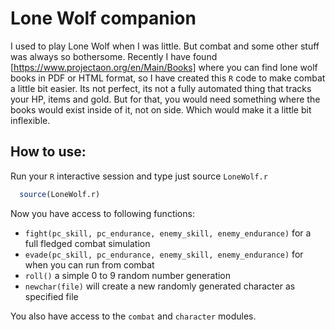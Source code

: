 # Lone Wolf companion
I used to play Lone Wolf when I was little. But combat and some other stuff was always so bothersome. Recently I have found [https://www.projectaon.org/en/Main/Books] where you can find lone wolf books in PDF or HTML format, so I have created this `R` code to make combat a little bit easier. Its not perfect, its not a fully automated thing that tracks your HP, items and gold. But for that, you would need something where the books would exist inside of it, not on side. Which would make it a little bit inflexible.

## How to use:
Run your `R` interactive session and type just source `LoneWolf.r`
```r
  source(LoneWolf.r)
```

Now you have access to following functions:

* `fight(pc_skill, pc_endurance, enemy_skill, enemy_endurance)` for a full fledged combat simulation
* `evade(pc_skill, pc_endurance, enemy_skill, enemy_endurance)` for when you can run from combat
* `roll()` a simple 0 to 9 random number generation
* `newchar(file)` will create a new randomly generated character as specified file

You also have access to the `combat` and `character` modules.
